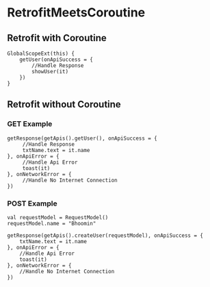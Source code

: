 # RetrofitMeetsCoroutine

## Retrofit with Coroutine
```
GlobalScopeExt(this) {
    getUser(onApiSuccess = {
        //Handle Response
        showUser(it)
    })
}
```

## Retrofit without Coroutine
### GET Example
```
getResponse(getApis().getUser(), onApiSuccess = {
     //Handle Response
     txtName.text = it.name
}, onApiError = {
     //Handle Api Error
     toast(it)
}, onNetworkError = {
     //Handle No Internet Connection
})

```

### POST Example
```
val requestModel = RequestModel()
requestModel.name = "Bhoomin"

getResponse(getApis().createUser(requestModel), onApiSuccess = {
    txtName.text = it.name
}, onApiError = {
    //Handle Api Error
    toast(it)
}, onNetworkError = {
    //Handle No Internet Connection
})